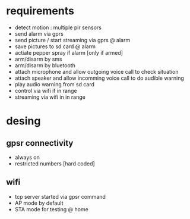 # requirements

- detect motion : multiple pir sensors
- send alarm via gprs
- send picture / start streaming via gprs @ alarm 
- save pictures to sd card @ alarm
- actiate pepper spray if alarm [only if armed]
- arm/disarm by sms
- arm/disarm by bluetooth
- attach microphone and allow outgoing voice call to check situation
- attach speaker and allow incomming voice call to do audible warning
- play audio warning from sd card
- control via wifi if in range
- streaming via wifi in in range

# desing

## gpsr connectivity
- always on
- restricted numbers [hard coded]

## wifi
- tcp server started via gpsr command
- AP mode by default
- STA mode for testing @ home
